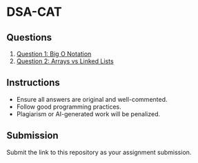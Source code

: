 # DSA-CAT
## Questions

1. [Question 1: Big O Notation](Q1.md)
2. [Question 2: Arrays vs Linked Lists](Q2.md)

## Instructions
- Ensure all answers are original and well-commented.
- Follow good programming practices.
- Plagiarism or AI-generated work will be penalized.

## Submission
Submit the link to this repository as your assignment submission.
